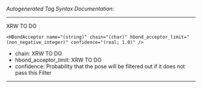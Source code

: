 _Autogenerated Tag Syntax Documentation:_

---
XRW TO DO

```
<HBondAcceptor name="(string)" chain="(char)" hbond_acceptor_limit="(non_negative_integer)" confidence="(real; 1.0)" />
```

-   chain: XRW TO DO
-   hbond_acceptor_limit: XRW TO DO
-   confidence: Probability that the pose will be filtered out if it does not pass this Filter

---
